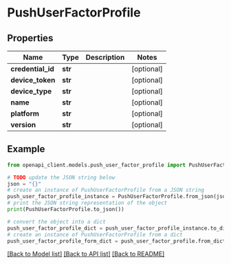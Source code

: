 # PushUserFactorProfile


## Properties

Name | Type | Description | Notes
------------ | ------------- | ------------- | -------------
**credential_id** | **str** |  | [optional] 
**device_token** | **str** |  | [optional] 
**device_type** | **str** |  | [optional] 
**name** | **str** |  | [optional] 
**platform** | **str** |  | [optional] 
**version** | **str** |  | [optional] 

## Example

```python
from openapi_client.models.push_user_factor_profile import PushUserFactorProfile

# TODO update the JSON string below
json = "{}"
# create an instance of PushUserFactorProfile from a JSON string
push_user_factor_profile_instance = PushUserFactorProfile.from_json(json)
# print the JSON string representation of the object
print(PushUserFactorProfile.to_json())

# convert the object into a dict
push_user_factor_profile_dict = push_user_factor_profile_instance.to_dict()
# create an instance of PushUserFactorProfile from a dict
push_user_factor_profile_form_dict = push_user_factor_profile.from_dict(push_user_factor_profile_dict)
```
[[Back to Model list]](../README.md#documentation-for-models) [[Back to API list]](../README.md#documentation-for-api-endpoints) [[Back to README]](../README.md)


